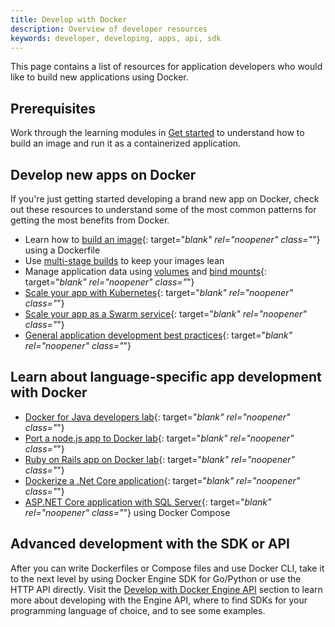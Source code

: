 ```yaml
---
title: Develop with Docker
description: Overview of developer resources
keywords: developer, developing, apps, api, sdk
---
```


This page contains a list of resources for application developers who would like to build new applications using Docker.

## Prerequisites

Work through the learning modules in [Get started](../get-started/index.md) to understand how to build an image and run it as a containerized application.

## Develop new apps on Docker

If you're just getting started developing a brand new app on Docker, check out
these resources to understand some of the most common patterns for getting the
most benefits from Docker.

- Learn how to [build an image](../engine/reference/builder.md){: target="_blank" rel="noopener" class="_"} using a Dockerfile
- Use [multi-stage builds](../build/building/multi-stage.md) to keep your images lean
- Manage application data using [volumes](../storage/volumes.md) and [bind mounts](../storage/bind-mounts.md){: target="_blank" rel="noopener" class="_"}
- [Scale your app with Kubernetes](../get-started/kube-deploy.md){: target="_blank" rel="noopener" class="_"} 
- [Scale your app as a Swarm service](../get-started/swarm-deploy.md){: target="_blank" rel="noopener" class="_"} 
- [General application development best practices](dev-best-practices.md){: target="_blank" rel="noopener" class="_"}

## Learn about language-specific app development with Docker

- [Docker for Java developers lab](https://github.com/docker/labs/tree/master/developer-tools/java/){: target="_blank" rel="noopener" class="_"} 
- [Port a node.js app to Docker lab](https://github.com/docker/labs/tree/master/developer-tools/nodejs/porting){: target="_blank" rel="noopener" class="_"}
- [Ruby on Rails app on Docker lab](https://github.com/docker/labs/tree/master/developer-tools/ruby){: target="_blank" rel="noopener" class="_"}
- [Dockerize a .Net Core application](../language/dotnet/index.md){: target="_blank" rel="noopener" class="_"}
- [ASP.NET Core application with SQL Server](https://github.com/docker/awesome-compose/tree/master/aspnet-mssql){: target="_blank" rel="noopener" class="_"} using Docker Compose

## Advanced development with the SDK or API

After you can write Dockerfiles or Compose files and use Docker CLI, take it to
the next level by using Docker Engine SDK for Go/Python or use the HTTP API
directly. Visit the [Develop with Docker Engine API](../engine/api/index.md)
section to learn more about developing with the Engine API, where to find SDKs
for your programming language of choice, and to see some examples.

